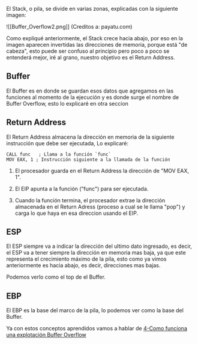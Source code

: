El Stack, o pila, se divide en varias zonas, explicadas con la siguiente imagen: 

![[Buffer_Overflow2.png]]
(Creditos a: payatu.com)

Como expliqué anteriormente, el Stack crece hacia abajo, por eso en la imagen aparecen invertidas las direcciones de memoria, porque está "de cabeza", esto puede ser confuso al principio pero poco a poco se entenderá mejor, iré al grano, nuestro objetivo es el Return Address.

## Buffer

El Buffer es en donde se guardan esos datos que agregamos en las funciones al momento de la ejecución y es donde surge el nombre de Buffer Overflow, esto lo explicaré en otra seccion

## Return Address

El Return Address almacena la dirección en memoria de la siguiente instrucción que debe ser ejecutada, Lo explicaré:


```Assembly
CALL func   ; Llama a la función `func`
MOV EAX, 1 ; Instrucción siguiente a la llamada de la función
```


1. El procesador guarda en el Return Address la dirección de "MOV EAX, 1".

2. El EIP apunta a la función ("func") para ser ejecutada.

3. Cuando la función termina, el procesador extrae la dirección almacenada en el Return Adress (proceso a cual se le llama "pop")  y  carga lo que haya en esa direccion usando el EIP.


## ESP

El ESP siempre va a indicar la dirección del ultimo dato ingresado, es decir, el ESP va a tener siempre la dirección en memoria mas baja, ya que este representa el crecimiento máximo de la pila, esto como ya vimos anteriormente es hacia abajo, es decir, direcciones mas bajas.

Podemos verlo como el top de el Buffer.


## EBP 

El EBP es la base del marco de la pila, lo podemos ver como la base del Buffer.


Ya con estos conceptos aprendidos vamos a hablar de [4-Como funciona una explotación Buffer Overflow](4-%20Como%20funciona%20una%20explotación%20Buffer%20Overflow.md)



